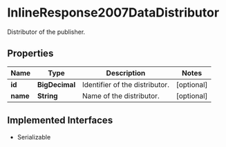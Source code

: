 

# InlineResponse2007DataDistributor

Distributor of the publisher.

## Properties

Name | Type | Description | Notes
------------ | ------------- | ------------- | -------------
**id** | **BigDecimal** | Identifier of the distributor. |  [optional]
**name** | **String** | Name of the distributor. |  [optional]


## Implemented Interfaces

* Serializable


